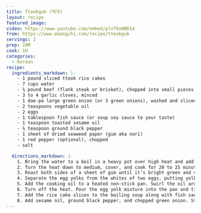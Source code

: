 ```yaml
---
title: Tteokguk (떡국)
layout: recipe
featured_image: 
video: https://www.youtube.com/embed/plvT0vWBK14
from: https://www.maangchi.com/recipe/tteokguk
servings: 2
prep: 20M
cook: 1H
categories:
  - Korean
recipe:
  ingredients_markdown: |-
    - 1 pound sliced tteok rice cakes
    - 7 cups water
    - ½ pound beef (flank steak or brisket), chopped into small pieces
    - 3 to 4 garlic cloves, minced
    - 1 dae-pa large green onion (or 3 green onions), washed and sliced  thinly and diagonally.
    - 2 teaspoons vegetable oil
    - 2 eggs
    - 1 tablespoon fish sauce (or soup soy sauce to your taste)
    - 1 teaspoon toasted sesame oil
    - ½ teaspoon ground black pepper
    - 1 sheet of dried seaweed paper (gim aka nori)
    - 1 red pepper (optional), chopped
    - salt

  directions_markdown: |-
    1. Bring the water to a boil in a heavy pot over high heat and add the beef and garlic and cook for 5 minutes.
    2. Turn the heat down to medium, cover, and cook for 20 to 25 minutes until the  beef  is  tender and  has  infused  the water  with  flavor.
    3. Roast both sides of a sheet of gim until it’s bright green and very crispy. Put it in a plastic bag and crush it by hand. Set aside.
    4. Separate the egg yolks from the whites of two eggs, putting yolks and whites into separate bowls. Add pinch of salt to each and mix with a fork. Remove the stringy chalaza from the yolks.
    5. Add the cooking oil to a heated non-stick pan. Swirl the oil around so it covers the pan, and then wipe off the excess with a kitchen towel, leaving a thin oily layer on the pan.
    6. Turn off the heat. Pour the egg yolk mixture into the pan and tilt it so it spreads evenly and thinly. Let it cook on the hot pan for about 1 minute. Flip it over and let it sit on the pan for another minute, then take it off, slice it into thin strips and set it aside.
    7. Add the rice cake slices to the boiling soup along with fish sauce and kosher salt. Stir it with a ladle. Cover and let it cook for 7 to 8 minutes until all the rice cakes are floated and are softened throughout. Pour the egg whites by little by little into the soup and cook for 30  seconds.
    8. Add sesame oil, ground black pepper, and chopped green onion. Stir the soup. Remove from the heat and ladle the rice cake soup into individual serving bowls. Garnish with yellow egg strips, crushed seaweed, and red pepper if you want.
---
```

